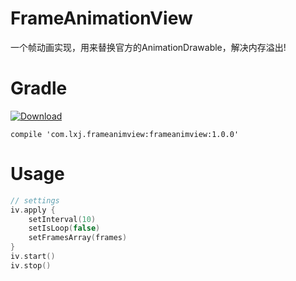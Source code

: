 # FrameAnimationView
一个帧动画实现，用来替换官方的AnimationDrawable，解决内存溢出!

# Gradle
[![Download](https://api.bintray.com/packages/li-xiaojun/jrepo/frameanimview/images/download.svg)](https://bintray.com/li-xiaojun/jrepo/frameanimview/_latestVersion)

```
compile 'com.lxj.frameanimview:frameanimview:1.0.0'
```

# Usage
```kotlin
// settings
iv.apply {
    setInterval(10)
    setIsLoop(false)
    setFramesArray(frames)
}
iv.start()
iv.stop()
```